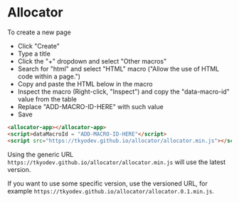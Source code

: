 # Allocator

To create a new page

* Click "Create"
* Type a title
* Click the "+" dropdown and select "Other macros"
* Search for "html" and select "HTML" macro ("Allow the use of HTML code within a page.")
* Copy and paste the HTML below in the macro
* Inspect the macro (Right-click, "Inspect") and copy the "data-macro-id" value from the table
* Replace "ADD-MACRO-ID-HERE" with such value
* Save

```html
<allocator-app></allocator-app>
<script>dataMacroId = "ADD-MACRO-ID-HERE"</script>
<script src="https://tkyodev.github.io/allocator/allocator.min.js"></script>
```

Using the generic URL `https://tkyodev.github.io/allocator/allocator.min.js` will use the latest version.

If you want to use some specific version, use the versioned URL, for example `https://tkyodev.github.io/allocator/allocator.0.1.min.js`.